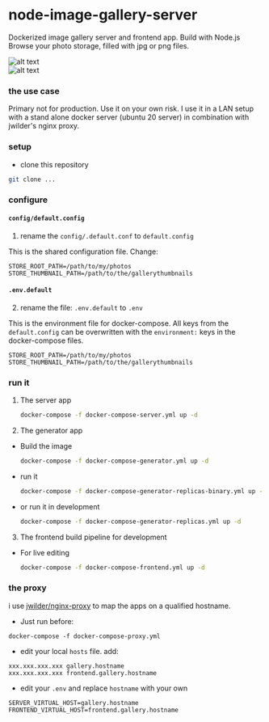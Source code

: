 # node-image-gallery-server

Dockerized image gallery server and frontend app. Build with Node.js  
Browse your photo storage, filled with jpg or png files.  
 
![alt text](../master/docs/screenshot_listing.jpg?raw=true "Screenshot Listing")  
![alt text](../master/docs/screenshot_detail_with_stripe.jpg?raw=true "Screenshot Detail Viewer with Stripe")  

### the use case

Primary not for production. Use it on your own risk. I use it in a LAN setup with a stand alone docker server (ubuntu 20 server) in combination with jwilder's nginx proxy.

### setup
- clone this repository
```bash
git clone ...
```

### configure
#### `config/default.config`
1. rename the `config/.default.conf` to `default.config` 
    
This is the shared configuration file. Change:
```apacheconf
STORE_ROOT_PATH=/path/to/my/photos
STORE_THUMBNAIL_PATH=/path/to/the/gallerythumbnails
```

#### `.env.default`
2. rename the file: `.env.default` to `.env`

This is the environment file for docker-compose. All keys from the `default.config` can be overwritten with the `environment:` keys in the docker-compose files.

````apacheconf
STORE_ROOT_PATH=/path/to/my/photos
STORE_THUMBNAIL_PATH=/path/to/the/gallerythumbnails
````

### run it

1. The server app
    ```bash
    docker-compose -f docker-compose-server.yml up -d
    ```

2. The generator app
- Build the image
    ```bash
    docker-compose -f docker-compose-generator.yml up -d
    ```

- run it
    ```bash
    docker-compose -f docker-compose-generator-replicas-binary.yml up -d
    ```

- or run it in development
  ```bash
  docker-compose -f docker-compose-generator-replicas.yml up -d
  ```

3. The frontend build pipeline for development
- For live editing 
  ```bash
  docker-compose -f docker-compose-frontend.yml up -d
  ```

### the proxy
i use [jwilder/nginx-proxy](https://github.com/nginx-proxy/nginx-proxy) to map the apps on a qualified hostname.
- Just run before:
```
docker-compose -f docker-compose-proxy.yml
```
- edit your local `hosts` file. add:
```
xxx.xxx.xxx.xxx gallery.hostname
xxx.xxx.xxx.xxx frontend.gallery.hostname
```
- edit your `.env` and replace `hostname` with your own
```
SERVER_VIRTUAL_HOST=gallery.hostname
FRONTEND_VIRTUAL_HOST=frontend.gallery.hostname
```
